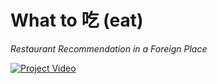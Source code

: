 # What to 吃 (eat)
*Restaurant Recommendation in a Foreign Place*

[![Project Video](https://i.ibb.co/B42SPLV/Slide1.jpg)](https://youtu.be/g76EzaE5uwc)

